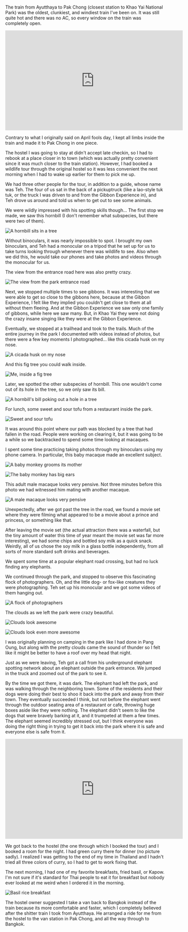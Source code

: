 #

The train from Ayutthaya to Pak Chong (closest station to Khao Yai National Park) was the oldest, clunkiest, and windiest train I've been on. It was still quite hot and there was no AC, so every window on the train was completely open.

<iframe width="560" height="315" src="https://www.youtube.com/embed/LTvHGYuWUZg" title="YouTube video player" frameborder="0" allow="accelerometer; autoplay; clipboard-write; encrypted-media; gyroscope; picture-in-picture; web-share" allowfullscreen></iframe>

Contrary to what I originally said on April fools day, I kept all limbs inside the train and made it to Pak Chong in one piece.

The hostel I was going to stay at didn't accept late checkin, so I had to rebook at a place closer in to town (which was actually pretty convenient since it was much closer to the train station). However, I had booked a wildlife tour through the original hostel so it was less convenient the next morning when I had to wake up earlier for them to pick me up.

We had three other people for the tour, in addition to a guide, whose name was Teh. The four of us sat in the back of a pickuptruck (like a lao-style tuk tuk, or the truck I was driven to and from the Gibbon Experience in), and Teh drove us around and told us when to get out to see some animals.

We were wildly impressed with his spotting skills though... The first stop we made, we saw this hornbill (I don't remember what subspecies, but there were two of them).

![A hornbill sits in a tree](/blog/images/2023-04-02_hornbill1.jpg)

Without binoculars, it was nearly impossible to spot. I brought my own binoculars, and Teh had a monocular on a tripod that he set up for us to take turns looking through whenever there was wildlife to see. Also when we did this, he would take our phones and take photos and videos through the monocular for us.

The view from the entrance road here was also pretty crazy.

![The view from the park entrance road](/blog/images/2023-04-02_khaoyaiview.jpg)

Next, we stopped multiple times to see gibbons. It was interesting that we were able to get so close to the gibbons here, because at the Gibbon Experience, I felt like they implied you couldn't get close to them at all without them fleeing. And at the Gibbon Experience we saw only one family of gibbons, while here we saw many. But, in Khao Yai they were not doing the crazy insane singing like they were at the Gibbon Experience.

Eventually, we stopped at a trailhead and took to the trails. Much of the entire journey in the park I documented with videos instead of photos, but there were a few key moments I photographed... like this cicada husk on my nose.

![A cicada husk on my nose](/blog/images/2023-04-02_nosecicada.jpg)

And this fig tree you could walk inside.

![Me, inside a fig tree](/blog/images/2023-04-02_fig.jpg)

Later, we spotted the other subspecies of hornbill. This one wouldn't come out of its hole in the tree, so we only saw its bill.

![A hornbill's bill poking out a hole in a tree](/blog/images/2023-04-02_hornbill2.jpg)

For lunch, some sweet and sour tofu from a restaurant inside the park.

![Sweet and sour tofu](/blog/images/2023-04-02_sweetsour.jpg)

It was around this point where our path was blocked by a tree that had fallen in the road. People were working on clearing it, but it was going to be a while so we backtracked to spend some time looking at macaques.

I spent some time practicing taking photos through my binoculars using my phone camera. In particular, this baby macaque made an excellent subject.

![A baby monkey grooms its mother](/blog/images/2023-04-02_babymonkey1.jpg)

![The baby monkey has big ears](/blog/images/2023-04-02_babymonkey2.jpg)

This adult male macaque looks very pensive. Not three minutes before this photo we had witnessed him mating with another macaque.

![A male macaque looks very pensive](/blog/images/2023-04-02_pensivemonkey.jpg)

Unexpectedly, after we got past the tree in the road, we found a movie set where they were filming what appeared to be a movie about a prince and princess, or something like that.

After leaving the movie set (the actual attraction there was a waterfall, but the tiny amount of water this time of year meant the movie set was far more interesting), we had some chips and bottled soy milk as a quick snack. Weirdly, all of us chose the soy milk in a glass bottle independently, from all sorts of more standard soft drinks and beverages.

We spent some time at a popular elephant road crossing, but had no luck finding any elephants.

We continued through the park, and stopped to observe this fascinating flock of photographers. Oh, and the little dog- or fox-like creatures they were photographing. Teh set up his monocular and we got some videos of them hanging out.

![A flock of photographers](/blog/images/2023-04-02_photographers.jpg)

The clouds as we left the park were crazy beautiful.

![Clouds look awesome](/blog/images/2023-04-02_clouds1.jpg)

![Clouds look even more awesome](/blog/images/2023-04-02_clouds2.jpg)

I was originally planning on camping in the park like I had done in Pang Oung, but along with the pretty clouds came the sound of thunder so I felt like it might be better to have a roof over my head that night.

Just as we were leaving, Teh got a call from his underground elephant spotting network about an elephant outside the park entrance. We jumped in the truck and zoomed out of the park to see it.

By the time we got there, it was dark. The elephant had left the park, and was walking through the neighboring town. Some of the residents and their dogs were doing their best to shoo it back into the park and away from their town. They eventually succeeded I think, but not before the elephant went through the outdoor seating area of a restaurant or cafe, throwing huge boxes aside like they were nothing. The elephant didn't seem to like the dogs that were bravely barking at it, and it trumpeted at them a few times. The elephant seemed incredibly stressed out, but I think everyone was doing the right thing in trying to get it back into the park where it is safe and everyone else is safe from it.

<iframe width="560" height="315" src="https://www.youtube.com/embed/K632MF34RPI" title="YouTube video player" frameborder="0" allow="accelerometer; autoplay; clipboard-write; encrypted-media; gyroscope; picture-in-picture; web-share" allowfullscreen></iframe>

We got back to the hostel (the one through which I booked the tour) and I booked a room for the night. I had green curry there for dinner (no picture sadly). I realized I was getting to the end of my time in Thailand and I hadn't tried all three colors of curry, so I had to get to work fixing that.

The next morning, I had one of my favorite breakfasts, fried basil, or Kapow. I'm not sure if it's standard for Thai people to eat it for breakfast but nobody ever looked at me weird when I ordered it in the morning.

![Basil rice breakfast](/blog/images/2023-04-02_basilbrek.jpg)

The hostel owner suggested I take a van back to Bangkok instead of the train because its more comfortable and faster, which I completely believed after the shitter train I took from Ayutthaya. He arranged a ride for me from the hostel to the van station in Pak Chong, and all the way through to Bangkok.

